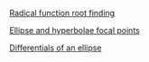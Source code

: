 [Radical function root finding](https://www.desmos.com/calculator/mnxpjzcjxq)

[Ellipse and hyperbolae focal points](https://www.desmos.com/calculator/cr39z9rsyn)

[Differentials of an ellipse](https://www.desmos.com/calculator/n7jactjjdr)
